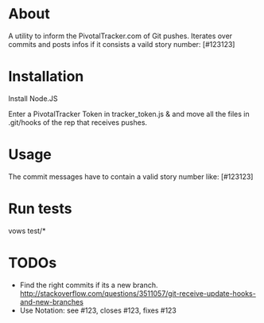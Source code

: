 # About

A utility to inform the PivotalTracker.com of Git pushes. Iterates over commits and posts infos if it consists a vaild story number: [#123123]

# Installation

Install Node.JS

Enter a PivotalTracker Token in tracker_token.js & and move all the files in .git/hooks of the rep that receives pushes. 

# Usage

The commit messages have to contain a valid story number like: [#123123]

# Run tests

vows test/*

# TODOs
- Find the right commits if its a new branch. http://stackoverflow.com/questions/3511057/git-receive-update-hooks-and-new-branches
- Use Notation: see #123, closes #123, fixes #123
